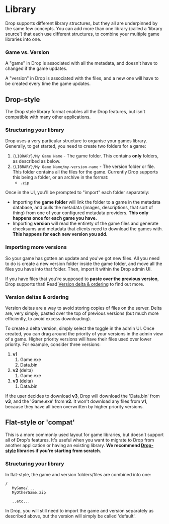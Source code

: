 # Library

Drop supports different library structures, but they all are underpinned by the same few concepts. You can add more than one library (called a 'library source') that each use different structures, to combine your multiple game libraries into one.

### Game vs. Version

A "game" in Drop is associated with all the metadata, and doesn't have to changed if the game updates.

A "version" in Drop is associated with the files, and a new one will have to be created every time the game updates.

## Drop-style

The Drop style library format enables all the Drop features, but isn't compatible with many other applications.

### Structuring your library

Drop uses a very particular structure to organise your games library. Generally, to get started, you need to create two folders for a game:

1. `{LIBRARY}/My Game Name` - The game folder. This contains **only** folders, as described as below.
2. `{LIBRARY}/My Game Name/my-version-name` - The version folder or file. This folder contains all the files for the game. Currently Drop supports this being a folder, or an archive in the format:
   - `.zip`

Once in the UI, you'll be prompted to "import" each folder separately:

- Importing the **game folder** will link the folder to a game in the metadata database, and pulls the metadata (images, descriptions, that sort of thing) from one of your configured metadata providers. **This only happens once for each game you have.**
- Importing **version** will read the entirety of the game files and generate checksums and metadata that clients need to download the games with. **This happens for each new version you add.**

### Importing more versions

So your game has gotten an update and you've got new files. All you need to do is create a new version folder inside the game folder, and move all the files you have into that folder. Then, import it within the Drop admin UI.

If you have files that you're supposed to **paste over the previous version**, Drop supports that! Read [Version delta & ordering](#version-deltas--ordering) to find out more.

### Version deltas & ordering

Version deltas are a way to avoid storing copies of files on the server. Delta are, very simply, pasted over the top of previous versions (but much more efficiently, to avoid excess downloading).

To create a delta version, simply select the toggle in the admin UI. Once created, you can drag around the priority of your versions in the admin view of a game. Higher priority versions will have their files used over lower priority. For example, consider three versions:

1. **v1**
   1. Game.exe
   2. Data.bin
2. **v2** (delta)
   1. Game.exe
3. **v3** (delta)
   1. Data.bin

If the user decides to download **v3**, Drop will download the 'Data.bin' from **v3**, and the 'Game.exe' from **v2**. It won't download any files from **v1**, because they have all been overwritten by higher priority versions.

## Flat-style or 'compat'

This is a more commonly used layout for game libraries, but doesn't support all of Drop's features. It's useful when you want to migrate to Drop from another application or having an existing library. **We recommend [Drop-style](#drop-style) libraries if you're starting from scratch**.

### Structuring your library

In flat-style, the game and version folders/files are combined into one:

```
/
   MyGame/...
   MyOtherGame.zip

   ..etc...
```

In Drop, you will still need to import the game and version separately as described above, but the version will simply be called 'default'.
